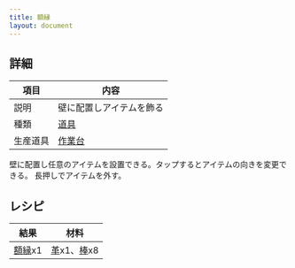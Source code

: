 ```yaml
---
title: 額縁
layout: document
---
```

## 詳細

|項目|内容|
|---|---|
|説明|壁に配置しアイテムを飾る|
|種類|[道具](道具)|
|生産道具|[作業台](作業台)|

壁に配置し任意のアイテムを設置できる。タップするとアイテムの向きを変更できる。
長押しでアイテムを外す。

## レシピ

|結果|材料|
|---|---|
|[額縁](額縁)x1|[革](革)x1、[棒](棒)x8|

